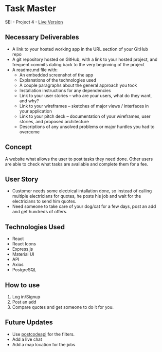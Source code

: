 # Task Master
SEI - Project 4 - [Live Version](https://task-master-sei.herokuapp.com/)

## Necessary Deliverables
- A link to your hosted working app in the URL section of your GitHub repo
- A git repository hosted on GitHub, with a link to your hosted project, and frequent commits dating back to the very beginning of the project
- A readme.md file with:
  - An embedded screenshot of the app
  - Explanations of the technologies used
  - A couple paragraphs about the general approach you took
  - Installation instructions for any dependencies
  - Link to your user stories – who are your users, what do they want, and why?
  - Link to your wireframes – sketches of major views / interfaces in your application
  - Link to your pitch deck – documentation of your wireframes, user stories, and proposed architecture
  - Descriptions of any unsolved problems or major hurdles you had to overcome

## Concept
A website what allows the user to post tasks they need done. 
Other users are able to check what tasks are available and complete them for a fee.

## User Story
- Customer needs some electrical intallation done, so instead of calling multiple electricians for quotes, he posts his job and wait for the electricians to send him quotes.
- Need someone to take care of your dog/cat for a few days, post an add and get hundreds of offers.


## Technologies Used
- React
- React Icons
- Express.js
- Material UI
- API
- Axios
- PostgreSQL

## How to use
1. Log in/Signup
2. Post an add
3. Compare quotes and get someone to do it for you.

## Future Updates
- Use [postcodeapi](https://postcodeapi.com.au/) for the filters.
- Add a live chat
- Add a map location for the jobs
